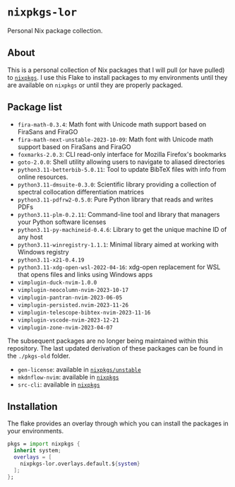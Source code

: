 # `nixpkgs-lor`

Personal Nix package collection.

## About

This is a personal collection of Nix packages that
I will pull (or have pulled) to [`nixpkgs`][nixpkgs].
I use this Flake to install packages to my environments
until they are available on `nixpkgs` or until they are properly packaged.

[nixpkgs]: https://github.com/NixOS/nixpkgs

## Package list

<!-- editorconfig-checker-disable -->

- `fira-math-0.3.4`: Math font with Unicode math support based on FiraSans and FiraGO
- `fira-math-next-unstable-2023-10-09`: Math font with Unicode math support based on FiraSans and FiraGO
- `foxmarks-2.0.3`: CLI read-only interface for Mozilla Firefox's bookmarks
- `goto-2.0.0`: Shell utility allowing users to navigate to aliased directories
- `python3.11-betterbib-5.0.11`: Tool to update BibTeX files with info from online resources.
- `python3.11-dmsuite-0.3.0`: Scientific library providing a collection of spectral collocation differentiation matrices
- `python3.11-pdfrw2-0.5.0`: Pure Python library that reads and writes PDFs
- `python3.11-plm-0.2.11`: Command-line tool and library that managers your Python software licenses
- `python3.11-py-machineid-0.4.6`: Library to get the unique machine ID of any host
- `python3.11-winregistry-1.1.1`: Minimal library aimed at working with Windows registry
- `python3.11-x21-0.4.19`
- `python3.11-xdg-open-wsl-2022-04-16`: xdg-open replacement for WSL that opens files and links using Windows apps
- `vimplugin-duck-nvim-1.0.0`
- `vimplugin-neocolumn-nvim-2023-10-17`
- `vimplugin-pantran-nvim-2023-06-05`
- `vimplugin-persisted.nvim-2023-11-26`
- `vimplugin-telescope-bibtex-nvim-2023-11-16`
- `vimplugin-vscode-nvim-2023-12-21`
- `vimplugin-zone-nvim-2023-04-07`

<!-- editorconfig-checker-enable -->

The subsequent packages are no longer being maintained within this repository.
The last updated derivation of these packages
can be found in the `./pkgs-old` folder.

- `gen-license`: available in [`nixpkgs/unstable`][gen-license]
- `mkdnflow-nvim`: available in [`nixpkgs`][mkdnflow-nvim]
- `src-cli`: available in [`nixpkgs`][src-cli]

<!-- editorconfig-checker-disable -->

[gen-license]: https://github.com/NixOS/nixpkgs/blob/nixos-unstable/pkgs/development/tools/gen-license/default.nix
[mkdnflow-nvim]: https://github.com/NixOS/nixpkgs/blob/d65bceaee0fb1e64363f7871bc43dc1c6ecad99f/pkgs/applications/editors/vim/plugins/generated.nix#L5583
[src-cli]: https://github.com/NixOS/nixpkgs/blob/nixos-23.11/pkgs/development/tools/misc/src-cli/default.nix

<!-- editorconfig-checker-enable -->

## Installation

The flake provides an overlay through which
you can install the packages in your environments.

```nix
pkgs = import nixpkgs {
  inherit system;
  overlays = [
    nixpkgs-lor.overlays.default.${system}
  ];
};
```
